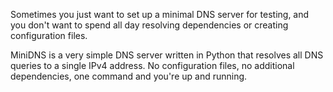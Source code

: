 Sometimes you just want to set up a minimal DNS server for testing, and you don't want to spend all day resolving dependencies or creating configuration files.

MiniDNS is a very simple DNS server written in Python that resolves all DNS queries to a single IPv4 address. No configuration files, no additional dependencies, one command and you're up and running.
